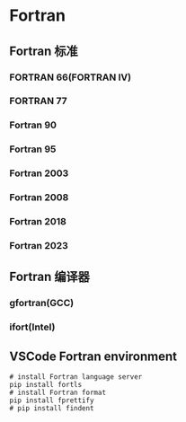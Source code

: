 # Fortran

## Fortran 标准
### FORTRAN 66(FORTRAN IV)
### FORTRAN 77
### Fortran 90
### Fortran 95
### Fortran 2003
### Fortran 2008
### Fortran 2018
### Fortran 2023

## Fortran 编译器
### gfortran(GCC)
### ifort(Intel)

## VSCode Fortran environment

```shell
# install Fortran language server
pip install fortls
# install Fortran format
pip install fprettify
# pip install findent
```

